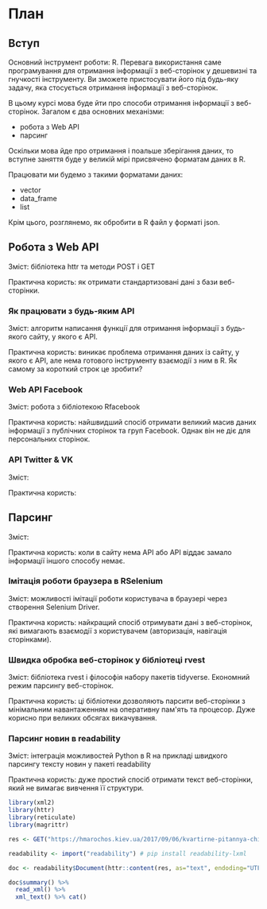 План
================

Вступ
-----

Основний інструмент роботи: R. Перевага використання саме програмування для отримання інформації з веб-сторінок у дешевизні та гнучкості інструменту. Ви зможете пристосувати його під будь-яку задачу, яка стосується отримання інформації з веб-сторінок.

В цьому курсі мова буде йти про способи отримання інформації з веб-сторінок. Загалом є два основних механізми:

-   робота з Web API
-   парсинг

Оскільки мова йде про отримання і поальше зберігання даних, то вступне заняття буде у великій мірі присвячено форматам даних в R.

Працювати ми будемо з такими форматами даних:

-   vector
-   data\_frame
-   list

Крім цього, розглянемо, як обробити в R файл у форматі json.

Робота з Web API
----------------

Зміст: бібліотека httr та методи POST і GET

Практична користь: як отримати стандартизовані дані з бази веб-сторінки.

### Як працювати з будь-яким API

Зміст: алгоритм написання функції для отримання інформації з будь-якого сайту, у якого є API.

Практична користь: виникає проблема отримання даних із сайту, у якого є API, але нема готового інструменту взаємодії з ним в R. Як самому за короткий строк це зробити?

### Web API Facebook

Зміст: робота з бібліотекою Rfacebook

Практична користь: найшвидший спосіб отримати великий масив даних інформації з публічних сторінок та груп Facebook. Однак він не діє для персональних сторінок.

### API Twitter & VK

Зміст:

Практична користь:

Парсинг
-------

Зміст:

Практична користь: коли в сайту нема API або API віддає замало інформації іншого способу немає.

### Імітація роботи браузера в RSelenium

Зміст: можливості імітації роботи користувача в браузері через створення Selenium Driver.

Практична користь: найкращий спосіб отримувати дані з веб-сторінок, які вимагають взаємодії з користувачем (авторизація, навігація сторінками).

### Швидка обробка веб-сторінок у бібліотеці rvest

Зміст: бібліотека rvest і філософія набору пакетів tidyverse. Економний режим парсингу веб-сторінок.

Практична користь: ці бібліотеки дозволяють парсити веб-сторінки з мінімальним навантаженням на оперативну пам'ять та процесор. Дуже корисно при великих обсягах викачування.

### Парсинг новин в readability

Зміст: інтеграція можливостей Python в R на прикладі швидкого парсингу тексту новин у пакеті readability

Практична користь: дуже простий спосіб отримати текст веб-сторінки, який не вимагає вивчення її структури.

``` r
library(xml2)
library(httr)
library(reticulate)
library(magrittr)

res <- GET("https://hmarochos.kiev.ua/2017/09/06/kvartirne-pitannya-chi-legko-orenduvati-zhitlo-u-kiyevi/")

readability <- import("readability") # pip install readability-lxml

doc <- readability$Document(httr::content(res, as="text", endoding="UTF-8"))

doc$summary() %>%
  read_xml() %>%
  xml_text() %>% cat()
```
